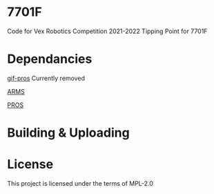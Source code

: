 # 7701F

Code for Vex Robotics Competition 2021-2022 Tipping Point for 7701F

# Dependancies

[gif-pros](https://github.com/theol0403/gif-pros) Currently removed

[ARMS](https://github.com/purduesigbots/ARMS)

[PROS](https://github.com/purduesigbots/pros)

# Building & Uploading

# License

This project is licensed under the terms of MPL-2.0
